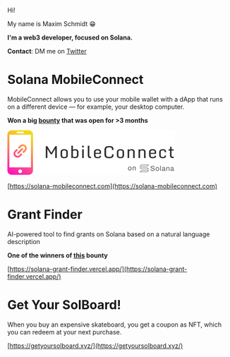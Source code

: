 Hi!

My name is Maxim Schmidt 😁

**I'm a web3 developer, focused on Solana.**

**Contact**: DM me on [Twitter](https://twitter.com/maximschmidt94)

# Solana MobileConnect

MobileConnect allows you to use your mobile wallet with a dApp that runs on a different device — for example, your desktop computer.

**Won a big [bounty](https://de.superteam.fun/bounties/build-login-with-mobile) that was open for >3 months**

![Logo](logo.png)

[https://solana-mobileconnect.com](https://solana-mobileconnect.com)

# Grant Finder

AI-powered tool to find grants on Solana based on a natural language description

**One of the winners of [this](https://superteam.fun/bounties/build-a-grant-finder-website) bounty**

[https://solana-grant-finder.vercel.app/](https://solana-grant-finder.vercel.app/)

# Get Your SolBoard!

When you buy an expensive skateboard, you get a coupon as NFT, which you can redeem at your next purchase.

[https://getyoursolboard.xyz/](https://getyoursolboard.xyz/)
